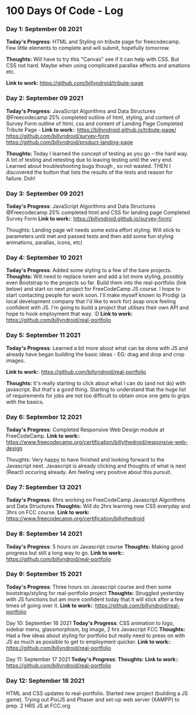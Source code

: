 # 100 Days Of Code - Log

### Day 1: September 08 2021 

**Today's Progress**: HTML and Styling on tribute page for freecodecamp. Few little elements to complete and will submit, hopefully tomorrow.

**Thoughts:** Will have to try this "Canvas" see if it can help with CSS. But CSS not hard. Maybe when using complicated parallax effects and amations etc. 

**Link to work:** https://github.com/billyndroid/tribute-page

### Day 2: September 09 2021 

**Today's Progress**: 
JavaScript Algorithms and Data Structures @Freecodecamp 25% completed
outline of html, styling, and content of Survey Form
outline of html, css and content of Landing Page
Completed Tribute Page - 
**Link to work:**: https://billyndroid.github.io/tribute-page/ https://github.com/billyndroid/survey-form https://github.com/billyndroid/product-landing-page

**Thoughts:** Today I learned the concept of testing as you go – the hard way. A lot of testing and retesting due to leaving testing until the very end. Learned about troubleshooting bugs though , so not wasted. THEN I discovered the button that lists the results of the tests and reason for failure. Doh! 

### Day 3: September 09 2021 

**Today's Progress**: 
JavaScript Algorithms and Data Structures @Freecodecamp 25% completed
html and CSS for landing page
Completed Survey Form
**Link to work:**: https://billyndroid.github.io/survey-form/

Thoughts: Landing page wil needs some extra effort styling. Will stick to parameters until met and passed tests and then add some fun styling animations, parallax, icons, etc)

### Day 4: September 10 2021 
**Today's Progress**: Added some styling to a few of the bare projects. 
**Thoughts:** Will need to replace lorem and add a lot more styling, possibly even Bootstrap to the projects so far. Build them into the real-portfolio (link below) and start on next project for FreeCodeCamp JS course. I hope to start contacting people for work soon. I'll make myself known to Prodigi (a local development company that I'd like to work for) asap once feeling confident with JS. I'm going to build a project that utilises their own API and hope to hook employment that way. :D
**Link to work:** https://github.com/billyndroid/real-portfolio 

### Day 5: September 11 2021 

**Today's Progress**: 
Learned a bit more about what can be done with JS and already have began building the basic ideas - EG: drag and drop and crop images.

**Link to work:**: https://github.com/billyndroid/real-portfolio

**Thoughts:** It's really starting to click about what I can do (and not do) with javascript. But that's a good thing. Starting to understand that the huge list of requirements for jobs are not too difficult to obtain once one gets to grips with the basics. 

### Day 6: September 12 2021 

**Today's Progress**: 
Completed Responsive Web Design module at FreeCodeCamp.
**Link to work:**: https://www.freecodecamp.org/certification/billythedroid/responsive-web-design

Thoughts: Very happy to have finished and looking forward to the Javascript next. Javascript is already clicking and thoughts of what is next (React) occuring already. Am feeling very positive about this pursuit.

### Day 7: September 13 2021 
**Today's Progress**: 6hrs working on FreeCodeCamp Javascript Algorithms and Data Structures
**Thoughts:** Will do 2hrs learning new CSS everyday and 3hrs on FCC course.
**Link to work:** https://www.freecodecamp.org/certification/billythedroid

### Day 8: September 14 2021 
**Today's Progress**: 5 hours on Javascript course
**Thoughts:** Making good progress but still a long way to go. 
**Link to work:**: https://github.com/billyndroid/real-portfolio

### Day 9: September 15 2021 
**Today's Progress**: Three hours on Javascript course and then some bootstrap/styling for real-portfolio project
**Thoughts:** Struggled yesterday with JS functions but am more confident today that it will stick after a few times of going over it. 
**Link to work:**: https://github.com/billyndroid/real-portfolio

Day 10: September 16 2021
**Today's Progress**: CSS animation to logo, sidebar menu, glassmorphism, bg image, 2 hrs Javascript FCC
**Thoughts:** Had a few ideas about styling for portfolio but really need to press on with JS as much as possible to get to employment quicker.
**Link to work:**: https://github.com/billyndroid/real-portfolio

Day 11: September 17 2021
**Today's Progress**:
**Thoughts:** 
**Link to work:**: https://github.com/billyndroid/real-portfolio

### Day 12: September 18 2021 
HTML and CSS updates to real-portfolio. Started new project (building a JS game). Trying out PixiJS and Phaser and set-up web server (XAMPP) to prep. 2 HRS JS at FCC.org
